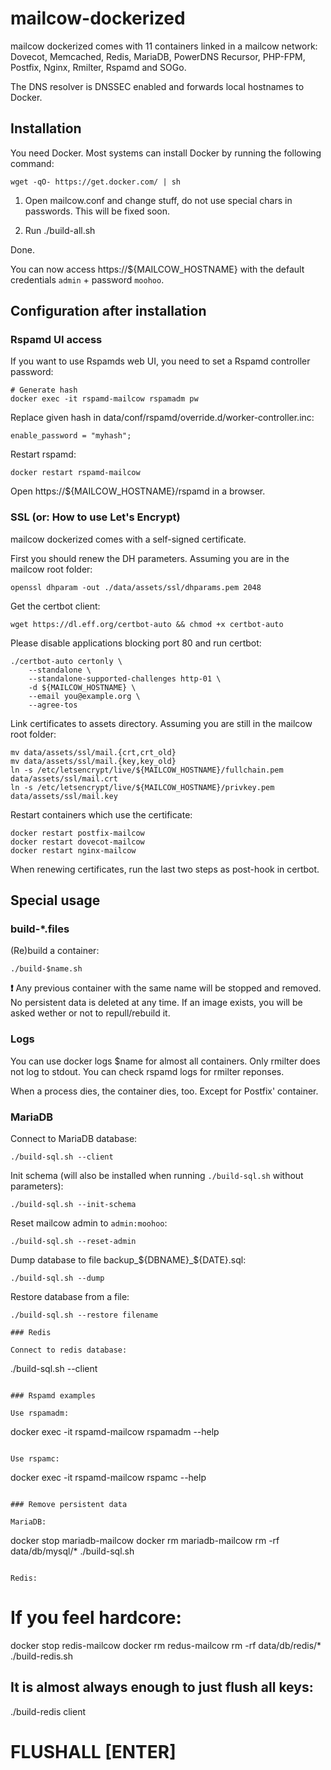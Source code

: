 # mailcow-dockerized

mailcow dockerized comes with 11 containers linked in a mailcow network:
Dovecot, Memcached, Redis, MariaDB, PowerDNS Recursor, PHP-FPM, Postfix, Nginx, Rmilter, Rspamd and SOGo.

The DNS resolver is DNSSEC enabled and forwards local hostnames to Docker.

## Installation

You need Docker. Most systems can install Docker by running the following command:

```
wget -qO- https://get.docker.com/ | sh
```

1. Open mailcow.conf and change stuff, do not use special chars in passwords. This will be fixed soon.

2. Run ./build-all.sh

Done.

You can now access https://${MAILCOW_HOSTNAME} with the default credentials `admin` + password `moohoo`.

## Configuration after installation

### Rspamd UI access
If you want to use Rspamds web UI, you need to set a Rspamd controller password:

```
# Generate hash
docker exec -it rspamd-mailcow rspamadm pw
```

Replace given hash in data/conf/rspamd/override.d/worker-controller.inc:
```
enable_password = "myhash";
```

Restart rspamd:
```
docker restart rspamd-mailcow
```

Open https://${MAILCOW_HOSTNAME}/rspamd in a browser.

### SSL (or: How to use Let's Encrypt)
mailcow dockerized comes with a self-signed certificate.

First you should renew the DH parameters. Assuming you are in the mailcow root folder:
```
openssl dhparam -out ./data/assets/ssl/dhparams.pem 2048
```

Get the certbot client:
```
wget https://dl.eff.org/certbot-auto && chmod +x certbot-auto
```

Please disable applications blocking port 80 and run certbot:
```
./certbot-auto certonly \
	--standalone \
	--standalone-supported-challenges http-01 \
	-d ${MAILCOW_HOSTNAME} \
	--email you@example.org \
	--agree-tos
```

Link certificates to assets directory. Assuming you are still in the mailcow root folder:
```
mv data/assets/ssl/mail.{crt,crt_old}
mv data/assets/ssl/mail.{key,key_old}
ln -s /etc/letsencrypt/live/${MAILCOW_HOSTNAME}/fullchain.pem data/assets/ssl/mail.crt
ln -s /etc/letsencrypt/live/${MAILCOW_HOSTNAME}/privkey.pem data/assets/ssl/mail.key
```

Restart containers which use the certificate:
```
docker restart postfix-mailcow
docker restart dovecot-mailcow
docker restart nginx-mailcow
```

When renewing certificates, run the last two steps as post-hook in certbot.

## Special usage
### build-*.files

(Re)build a container:
```
./build-$name.sh 
```

**:exclamation:** Any previous container with the same name will be stopped and removed.
No persistent data is deleted at any time.
If an image exists, you will be asked wether or not to repull/rebuild it.

### Logs

You can use docker logs $name for almost all containers. Only rmilter does not log to stdout. You can check rspamd logs for rmilter reponses.

When a process dies, the container dies, too. Except for Postfix' container.

### MariaDB

Connect to MariaDB database:
```
./build-sql.sh --client
```

Init schema (will also be installed when running `./build-sql.sh` without parameters):
```
./build-sql.sh --init-schema
```

Reset mailcow admin to `admin:moohoo`:
```
./build-sql.sh --reset-admin
```

Dump database to file backup_${DBNAME}_${DATE}.sql:
```
./build-sql.sh --dump
```

Restore database from a file:
```
./build-sql.sh --restore filename

### Redis

Connect to redis database:
```
./build-sql.sh --client
```

### Rspamd examples

Use rspamadm:
```
docker exec -it rspamd-mailcow rspamadm --help
```

Use rspamc:
```
docker exec -it rspamd-mailcow rspamc --help
```

### Remove persistent data

MariaDB:

```
docker stop mariadb-mailcow
docker rm mariadb-mailcow
rm -rf data/db/mysql/*
./build-sql.sh
```

Redis:

```
# If you feel hardcore:
docker stop redis-mailcow
docker rm redus-mailcow
rm -rf data/db/redis/*
./build-redis.sh

## It is almost always enough to just flush all keys:
./build-redis client
# FLUSHALL [ENTER]
```
